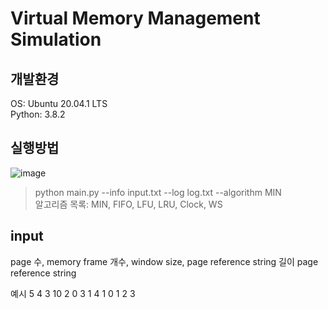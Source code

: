 # Virtual Memory Management Simulation

## 개발환경
OS: Ubuntu 20.04.1 LTS<br>
Python: 3.8.2

## 실행방법
![image](https://user-images.githubusercontent.com/61140071/100998446-e0598480-359e-11eb-9a1e-4845eecabb1a.png)
>python main.py --info input.txt --log log.txt --algorithm MIN<br>
알고리즘 목록: MIN, FIFO, LFU, LRU, Clock, WS

## input
page 수, memory frame 개수, window size, page reference string 길이
page reference string

예시
5 4 3 10
2 0 3 1 4 1 0 1 2 3 

